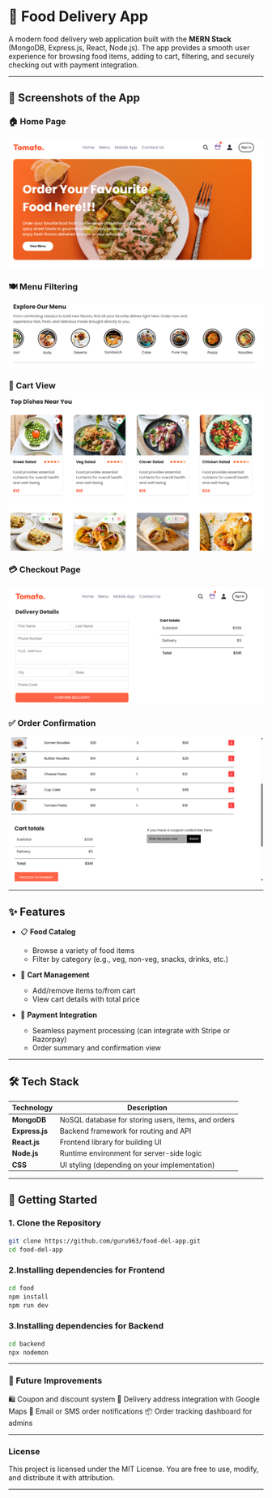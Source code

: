 # 🍔 Food Delivery App

A modern food delivery web application built with the **MERN Stack** (MongoDB, Express.js, React, Node.js). The app provides a smooth user experience for browsing food items, adding to cart, filtering, and securely checking out with payment integration.

---

## 📸 Screenshots of the App

### 🏠 Home Page
![Home Page](https://github.com/guru963/food-del-app/blob/main/img/Screenshot%202025-06-28%20121325.png?raw=true)

### 🍽️ Menu Filtering
![Menu Filter](https://github.com/guru963/food-del-app/blob/main/img/Screenshot%202025-06-28%20121335.png?raw=true)

### 🛒 Cart View
![Cart View](https://github.com/guru963/food-del-app/blob/main/img/Screenshot%202025-06-28%20121348.png?raw=true)

### 💳 Checkout Page
![Checkout Page](https://github.com/guru963/food-del-app/blob/main/img/Screenshot%202025-06-28%20121538.png?raw=true)

### ✅ Order Confirmation
![Order Confirmation](https://github.com/guru963/food-del-app/blob/main/img/Screenshot%202025-06-28%20121551.png?raw=true)

---

## ✨ Features

- 📋 **Food Catalog**
  - Browse a variety of food items
  - Filter by category (e.g., veg, non-veg, snacks, drinks, etc.)

- 🛒 **Cart Management**
  - Add/remove items to/from cart
  - View cart details with total price

- 💸 **Payment Integration**
  - Seamless payment processing (can integrate with Stripe or Razorpay)
  - Order summary and confirmation view

---

## 🛠️ Tech Stack

| Technology | Description |
|------------|-------------|
| **MongoDB** | NoSQL database for storing users, items, and orders |
| **Express.js** | Backend framework for routing and API |
| **React.js** | Frontend library for building UI |
| **Node.js** | Runtime environment for server-side logic |
| **CSS** | UI styling (depending on your implementation) |

---

## 🚀 Getting Started

### 1. Clone the Repository

```bash
git clone https://github.com/guru963/food-del-app.git
cd food-del-app
```

### 2.Installing dependencies for Frontend

```bash
cd food
npm install
npm run dev
```

### 3.Installing dependencies for Backend

```bash
cd backend
npx nodemon
```
---
### 📌 Future Improvements
🛍️ Coupon and discount system
📍 Delivery address integration with Google Maps
🔔 Email or SMS order notifications
📦 Order tracking dashboard for admins

---
### License
This project is licensed under the MIT License. You are free to use, modify, and distribute it with attribution.

---


